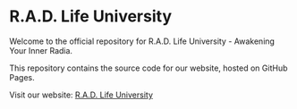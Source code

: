 # R.A.D. Life University

Welcome to the official repository for R.A.D. Life University - Awakening Your Inner Radia.

This repository contains the source code for our website, hosted on GitHub Pages.

Visit our website: [R.A.D. Life University](https://rad-life-univ.github.io/radlu.github.io/)
